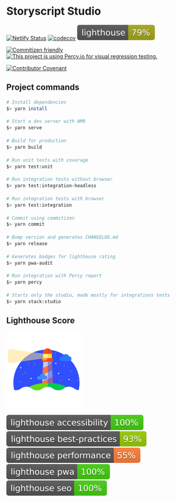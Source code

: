 # Storyscript Studio

[![Netlify Status](https://api.netlify.com/api/v1/badges/aeaf8eec-bc04-429f-95be-85fefcefe938/deploy-status)](https://app.netlify.com/sites/studio-storyscript/deploys)
[![codecov](https://codecov.io/gh/storyscript/studio/branch/master/graph/badge.svg)](https://codecov.io/gh/storyscript/studio)
[![Lighthouse](./.lighthouse-badges/lighthouse.svg)](https://studio.storyscript.io)

[![Commitizen friendly](https://img.shields.io/badge/commitizen-friendly-brightgreen.svg)](http://commitizen.github.io/cz-cli/)
[![This project is using Percy.io for visual regression testing.](https://percy.io/static/images/percy-badge.svg)](https://percy.io/Storyscript/studio)

[![Contributor Covenant](https://camo.githubusercontent.com/8315e511f8eb4651470540d6951fd05099251fc5/68747470733a2f2f696d672e736869656c64732e696f2f62616467652f436f6e7472696275746f72253230436f76656e616e742d76312e3425323061646f707465642d6666363962342e737667)](https://github.com/storyscript/.github/blob/master/CODE_OF_CONDUCT.md)

## Project commands

```bash
# Install dependencies
$> yarn install

# Start a dev server with HMR
$> yarn serve

# Build for production
$> yarn build

# Run unit tests with coverage
$> yarn test:unit

# Run integration tests without browser
$> yarn test:integration-headless

# Run integration tests with browser
$> yarn test:integration

# Commit using commitizen
$> yarn commit

# Bump version and generates CHANGELOG.md
$> yarn release

# Generates badges for lighthouse rating
$> yarn pwa-audit

# Run integration with Percy report
$> yarn percy

# Starts only the studio, made mostly for integrations tests
$> yarn stack:studio
```

## Lighthouse Score

[![Lighthouse](./.lighthouse-badges/lighthouse-logo.svg)](https://github.com/GoogleChrome/lighthouse)

[![Lighthouse Accessibility Badge](./.lighthouse-badges/lighthouse_accessibility.svg)](https://studio.storyscript.io)
[![Lighthouse Best Practices Badge](./.lighthouse-badges/lighthouse_best-practices.svg)](https://studio.storyscript.io)
[![Lighthouse Performance Badge](./.lighthouse-badges/lighthouse_performance.svg)](https://studio.storyscript.io)
[![Lighthouse PWA Badge](./.lighthouse-badges/lighthouse_pwa.svg)](https://studio.storyscript.io)
[![Lighthouse SEO Badge](./.lighthouse-badges/lighthouse_seo.svg)](https://studio.storyscript.io)
